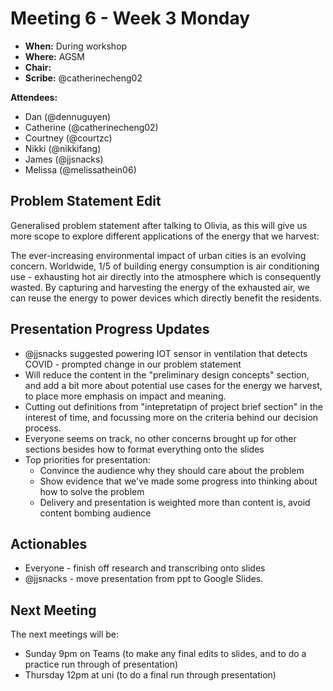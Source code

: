 # Meeting 6 - Week 3 Monday

- **When:** During workshop
- **Where:** AGSM
- **Chair:** 
- **Scribe:** @catherinecheng02 

**Attendees:**
- Dan (@dennuguyen)
- Catherine (@catherinecheng02)
- Courtney (@courtzc)
- Nikki (@nikkifang)
- James (@jjsnacks)
- Melissa (@melissathein06)

## Problem Statement Edit
Generalised problem statement after talking to Olivia, as this will give us more scope to explore different applications of the energy that we harvest: 

The ever-increasing environmental impact of urban cities is an evolving concern. Worldwide, 1/5 of building energy consumption is air conditioning use - exhausting hot air directly into the atmosphere which is consequently wasted. By capturing and harvesting the energy of the exhausted air, we can reuse the energy to power devices which directly benefit the residents.  
## Presentation Progress Updates
- @jjsnacks suggested powering IOT sensor in ventilation that detects COVID - prompted change in our problem statement 
- Will reduce the content in the "preliminary design concepts" section, and add a bit more about potential use cases for the energy we harvest, to place more emphasis on impact and meaning.
- Cutting out definitions from "intepretatipn of project brief section" in the interest of time, and focussing more on the criteria behind our decision process.
- Everyone seems on track, no other concerns brought up for other sections besides how to format everything onto the slides
- Top priorities for presentation:
    - Convince the audience why they should care about the problem
    - Show evidence that we've made some progress into thinking about how to solve the problem
    - Delivery and presentation is weighted more than content is, avoid content bombing audience

## Actionables
- Everyone - finish off research and transcribing onto slides
- @jjsnacks - move presentation from ppt to Google Slides.

## Next Meeting

The next meetings will be:
- Sunday 9pm on Teams (to make any final edits to slides, and to do a practice run through of presentation)
- Thursday 12pm at uni (to do a final run through presentation)
